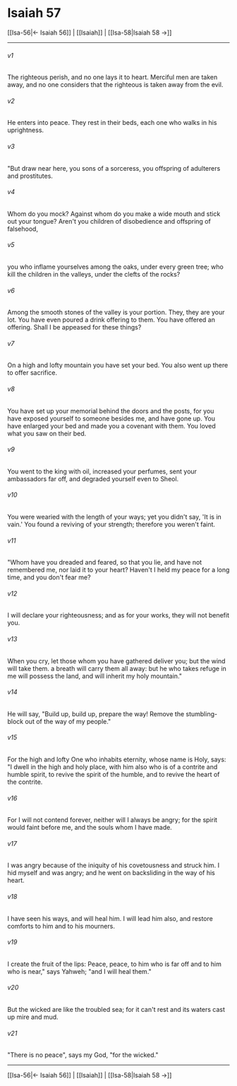 # Isaiah 57

[[Isa-56|← Isaiah 56]] | [[Isaiah]] | [[Isa-58|Isaiah 58 →]]
***



###### v1 
The righteous perish, and no one lays it to heart. Merciful men are taken away, and no one considers that the righteous is taken away from the evil. 

###### v2 
He enters into peace. They rest in their beds, each one who walks in his uprightness. 

###### v3 
"But draw near here, you sons of a sorceress, you offspring of adulterers and prostitutes. 

###### v4 
Whom do you mock? Against whom do you make a wide mouth and stick out your tongue? Aren't you children of disobedience and offspring of falsehood, 

###### v5 
you who inflame yourselves among the oaks, under every green tree; who kill the children in the valleys, under the clefts of the rocks? 

###### v6 
Among the smooth stones of the valley is your portion. They, they are your lot. You have even poured a drink offering to them. You have offered an offering. Shall I be appeased for these things? 

###### v7 
On a high and lofty mountain you have set your bed. You also went up there to offer sacrifice. 

###### v8 
You have set up your memorial behind the doors and the posts, for you have exposed yourself to someone besides me, and have gone up. You have enlarged your bed and made you a covenant with them. You loved what you saw on their bed. 

###### v9 
You went to the king with oil, increased your perfumes, sent your ambassadors far off, and degraded yourself even to Sheol. 

###### v10 
You were wearied with the length of your ways; yet you didn't say, 'It is in vain.' You found a reviving of your strength; therefore you weren't faint. 

###### v11 
"Whom have you dreaded and feared, so that you lie, and have not remembered me, nor laid it to your heart? Haven't I held my peace for a long time, and you don't fear me? 

###### v12 
I will declare your righteousness; and as for your works, they will not benefit you. 

###### v13 
When you cry, let those whom you have gathered deliver you; but the wind will take them. a breath will carry them all away: but he who takes refuge in me will possess the land, and will inherit my holy mountain." 

###### v14 
He will say, "Build up, build up, prepare the way! Remove the stumbling-block out of the way of my people." 

###### v15 
For the high and lofty One who inhabits eternity, whose name is Holy, says: "I dwell in the high and holy place, with him also who is of a contrite and humble spirit, to revive the spirit of the humble, and to revive the heart of the contrite. 

###### v16 
For I will not contend forever, neither will I always be angry; for the spirit would faint before me, and the souls whom I have made. 

###### v17 
I was angry because of the iniquity of his covetousness and struck him. I hid myself and was angry; and he went on backsliding in the way of his heart. 

###### v18 
I have seen his ways, and will heal him. I will lead him also, and restore comforts to him and to his mourners. 

###### v19 
I create the fruit of the lips: Peace, peace, to him who is far off and to him who is near," says Yahweh; "and I will heal them." 

###### v20 
But the wicked are like the troubled sea; for it can't rest and its waters cast up mire and mud. 

###### v21 
"There is no peace", says my God, "for the wicked."

***
[[Isa-56|← Isaiah 56]] | [[Isaiah]] | [[Isa-58|Isaiah 58 →]]
